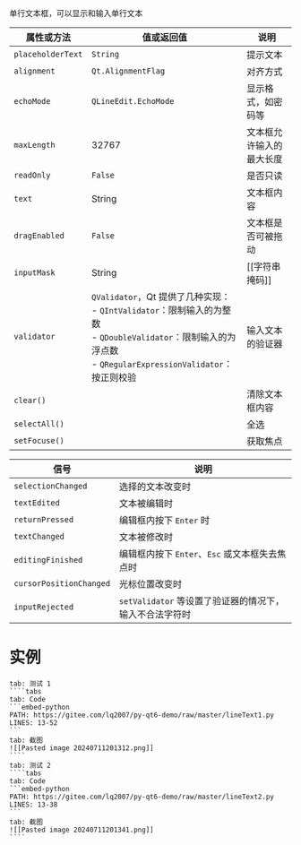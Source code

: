 单行文本框，可以显示和输入单行文本

| 属性或方法             | 值或返回值<br />                                                                                                                                   | 说明           |
| ----------------- | --------------------------------------------------------------------------------------------------------------------------------------------- | ------------ |
| `placeholderText` | `String`                                                                                                                                      | 提示文本         |
| `alignment`       | `Qt.AlignmentFlag`                                                                                                                            | 对齐方式         |
| `echoMode`        | `QLineEdit.EchoMode`                                                                                                                          | 显示格式，如密码等    |
| `maxLength`       | 32767                                                                                                                                         | 文本框允许输入的最大长度 |
| `readOnly`        | `False`                                                                                                                                       | 是否只读         |
| `text`            | String                                                                                                                                        | 文本框内容        |
| `dragEnabled`     | `False`                                                                                                                                       | 文本框是否可被拖动    |
| `inputMask`       | String                                                                                                                                        | [[字符串掩码]]    |
| `validator`       | `QValidator`，Qt 提供了几种实现：<br />- `QIntValidator`：限制输入的为整数<br />- `QDoubleValidator`：限制输入的为浮点数<br />- `QRegularExpressionValidator`：按正则校验<br /> | 输入文本的验证器     |
| `clear()`         |                                                                                                                                               | 清除文本框内容      |
| `selectAll()`     |                                                                                                                                               | 全选           |
| `setFocuse()`     |                                                                                                                                               | 获取焦点         |

|信号|说明|
| ------| -----------------------------------------------|
|`selectionChanged`|选择的文本改变时|
|`textEdited`|文本被编辑时|
|`returnPressed`|编辑框内按下 `Enter` 时|
|`textChanged`|文本被修改时|
|`editingFinished`|编辑框内按下 `Enter`、`Esc` 或文本框失去焦点时|
|`cursorPositionChanged`|光标位置改变时|
|`inputRejected`|`setValidator` 等设置了验证器的情况下，输入不合法字符时|
# 实例

`````tabs
tab: 测试 1
````tabs
tab: Code
```embed-python
PATH: https://gitee.com/lq2007/py-qt6-demo/raw/master/lineText1.py
LINES: 13-52
```
tab: 截图
![[Pasted image 20240711201312.png]]
````
tab: 测试 2
````tabs
tab: Code
```embed-python
PATH: https://gitee.com/lq2007/py-qt6-demo/raw/master/lineText2.py
LINES: 13-38
```
tab: 截图
![[Pasted image 20240711201341.png]]
````
`````

